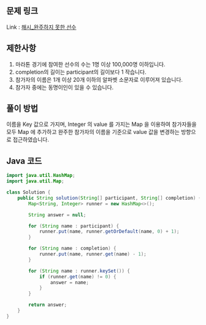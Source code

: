 ## 문제 링크
Link : [해시_완주하지 못한 선수](https://school.programmers.co.kr/learn/courses/30/lessons/42576)

## 제한사항
1. 마라톤 경기에 참여한 선수의 수는 1명 이상 100,000명 이하입니다.
2. completion의 길이는 participant의 길이보다 1 작습니다.
3. 참가자의 이름은 1개 이상 20개 이하의 알파벳 소문자로 이루어져 있습니다.
4. 참가자 중에는 동명이인이 있을 수 있습니다.

## 풀이 방법
이름을 Key 값으로 가지며, Integer 의 value 를 가지는 Map 을 이용하여 참가자들을 모두 Map 에 추가하고
완주한 참가자의 이름을 기준으로 value 값을 변경하는 방향으로 접근하였습니다.


## Java 코드
````java
import java.util.HashMap;
import java.util.Map;

class Solution {
    public String solution(String[] participant, String[] completion) {
        Map<String, Integer> runner = new HashMap<>();

        String answer = null;

        for (String name : participant) {
            runner.put(name, runner.getOrDefault(name, 0) + 1);
        }

        for (String name : completion) {
            runner.put(name, runner.get(name) - 1);
        }

        for (String name : runner.keySet()) {
            if (runner.get(name) != 0) {
                answer = name;
            }
        }

        return answer;
    }
}
````